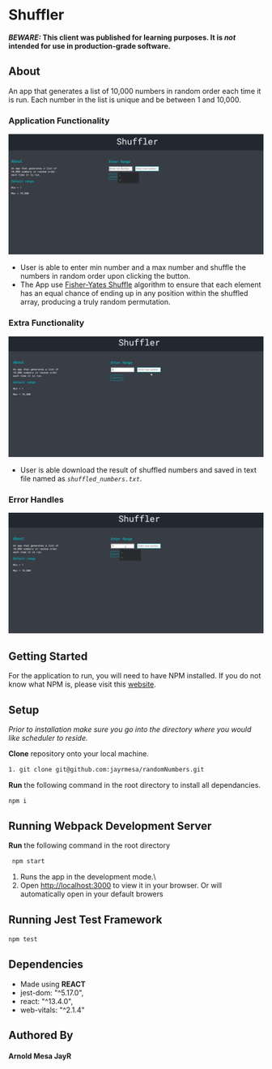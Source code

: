# Shuffler

**_BEWARE:_ This client was published for learning purposes. It is _not_ intended for use in production-grade software.**

## About

 An app that generates a list of 10,000 numbers in random order each time it is run. Each number in the list is unique and be between 1 and 10,000. 

### Application Functionality

!["demo1"](public/docs/demo1.gif)

- User is able to enter min number and a max number and shuffle the numbers in random order upon clicking the button. 
- The App use [Fisher-Yates Shuffle](https://www.geeksforgeeks.org/shuffle-a-given-array-using-fisher-yates-shuffle-algorithm/) algorithm to ensure that each element has an equal chance of ending up in any position within the shuffled array, producing a truly random permutation.

### Extra Functionality

!["demo2"](public/docs/demo2.gif)

- User is able download the result of shuffled numbers and saved in text file named as _`shuffled_numbers.txt`_.  

### Error Handles

!["demo3"](public/docs/demo3.gif)


## Getting Started

For the application to run, you will need to have NPM installed. If you do not know what NPM is, please visit this [website](https://docs.npmjs.com/about-npm).

## Setup

_Prior to installation make sure you go into the directory where you would like scheduler to reside._

**Clone** repository onto your local machine. 
```sh
1. git clone git@github.com:jayrmesa/randomNumbers.git
```

**Run** the following command in the root directory to install all dependancies.

```sh
npm i
```
## Running Webpack Development Server

**Run** the following command in the root directory
```sh
 npm start
```

1. Runs the app in the development mode.\
2. Open [http://localhost:3000](http://localhost:3000) to view it in your browser. Or will automatically open in your default browers



## Running Jest Test Framework

```sh
npm test
```

## Dependencies

- Made using **REACT** 
- jest-dom: "^5.17.0",
- react: "^13.4.0",
- web-vitals: "^2.1.4"



## Authored By
#### Arnold Mesa JayR 
